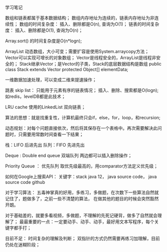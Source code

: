 学习笔记

数组和链表都属于基本数据结构；
数组内存地址为连续的，链表内存地址为非连续性；
数组的时间复杂度：
  插入、删除都是O(n), 查询为O(1)；
链表的时间复杂度：
  插入、删除都是O(1), 查询为O(n)；
  
Array.sort() 的时间复杂度是O(n*logn);  
  
ArrayList 动态数组，大小可变；需要扩容是使用System.arraycopy方法；  
Vector可以实现可增长的对象数组；
Vector是线程安全的，ArrayList是线程非安全的；
Stack继承Vector；是Vector的子类，Stack的底层数据结构是数组
public class Stack<E> extends Vector<E> 
protected Object[] elementData;


一维数据加速处理，可以变成二维来提速操作；

跳表 skip list：
    只能用于元素有序的链表情况；
    插入、删除、搜索都是O(logn);
    如redis，levelDB都是此技术；
    
LRU cache 使用的LinkedList 双向链表；

算法的思想：就是找重复性，计算机最终只会if，else，for，loop，和recursion;

动态规划：对每个问题直接依次，然后将其保存在一个表格中。再次需要解决此问题时，只需要用常数时间查看一下结果；

栈：LIFO 后进先出
队列：FIFO 先进先出

Deque : Double end queue 双端队列
    两边都可以插入删除操作；
    
Priority Queue ： 优先队列
    取优先级最高的，用comparator方法定义优先级；

如何在Google上搜索API：
    关键字：stack java 12， java source code， java source code github

对于学习算法：
    五毒神掌真的好用，多练习，多做题，在次数下一些算法自然就记住了，题做多了，之前一些不清楚的算法，
    在做其他的题目的时候会突然豁然开朗。


对于基础差的，就要多看视频，多做题，不理解的先死记硬背，做多了自然就会理解了；
最最重要的一点：一定要动手、动手、动手，最好用文本写程序，每个关键字都手打；

目前不足：
时间复杂的理解及判断； 
双指针的方式仍然需要再练习加理解，目前仍处在迷糊阶段；             
